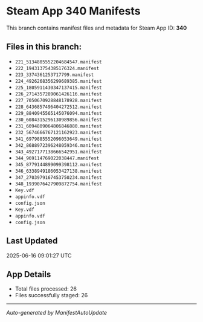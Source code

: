 # Steam App 340 Manifests

This branch contains manifest files and metadata for Steam App ID: **340**

## Files in this branch:
- `221_5134805552204684547.manifest`
- `222_194313754385176324.manifest`
- `223_3374361253717799.manifest`
- `224_4926268356299689385.manifest`
- `225_1805911430347137415.manifest`
- `226_2714357289061426116.manifest`
- `227_7050670928848178928.manifest`
- `228_6436857496404272512.manifest`
- `229_8840945565145076094.manifest`
- `230_6084315296130989856.manifest`
- `231_6094809064806846880.manifest`
- `232_5674666767121162923.manifest`
- `341_6979885552096053649.manifest`
- `342_8688972396248059346.manifest`
- `343_4927177138666542951.manifest`
- `344_969114769022038447.manifest`
- `345_8779144899099398112.manifest`
- `346_6338949186053427138.manifest`
- `347_2703979167453750234.manifest`
- `348_1939076427909872754.manifest`
- `Key.vdf`
- `appinfo.vdf`
- `config.json`
- `Key.vdf`
- `appinfo.vdf`
- `config.json`

## Last Updated
2025-06-16 09:01:27 UTC

## App Details
- Total files processed: 26
- Files successfully staged: 26

---
*Auto-generated by ManifestAutoUpdate*
